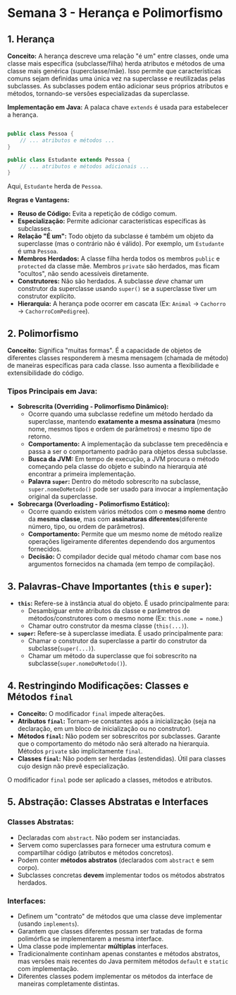 # Semana 3 - Herança e Polimorfismo

## 1. Herança

**Conceito:** A herança descreve uma relação "é um" entre classes, onde uma classe mais específica (subclasse/filha) herda atributos e métodos de uma classe mais genérica (superclasse/mãe). Isso permite que características comuns sejam definidas uma única vez na superclasse e reutilizadas pelas subclasses. As subclasses podem então adicionar seus próprios atributos e métodos, tornando-se versões especializadas da superclasse.

**Implementação em Java:** A palaca chave `extends` é usada para estabelecer a herança.

```java

public class Pessoa {
    // ... atributos e métodos ...
}

public class Estudante extends Pessoa {
    // ... atributos e métodos adicionais ...
}
```

Aqui, `Estudante` herda de `Pessoa`.

**Regras e Vantagens:**

- **Reuso de Código:** Evita a repetição de código comum.
- **Especialização:** Permite adicionar características específicas às subclasses.
- **Relação "É um":** Todo objeto da subclasse é também um objeto da superclasse (mas o contrário não é válido). Por exemplo, um `Estudante` é uma `Pessoa`.
- **Membros Herdados:** A classe filha herda todos os membros `public` e `protected` da classe mãe. Membros `private` são herdados, mas ficam "ocultos", não sendo acessíveis diretamente.
- **Construtores:** Não são herdados. A subclasse *deve* chamar um construtor da superclasse usando `super()` se a superclasse tiver um construtor explícito.
- **Hierarquia:** A herança pode ocorrer em cascata (Ex: `Animal` -> `Cachorro` -> `CachorroComPedigree`).

## 2. Polimorfismo

**Conceito:** Significa "muitas formas". É a capacidade de objetos de diferentes classes responderem à mesma mensagem (chamada de método) de maneiras específicas para cada classe. Isso aumenta a flexibilidade e extensibilidade do código.

### Tipos Principais em Java:

- **Sobrescrita (Overriding - Polimorfismo Dinâmico):**
    - Ocorre quando uma subclasse redefine um método herdado da superclasse, mantendo **exatamente a mesma assinatura** (mesmo nome, mesmos tipos e ordem de parâmetros) e mesmo tipo de retorno.
    - **Comportamento:** A implementação da subclasse tem precedência e passa a ser o comportamento padrão para objetos dessa subclasse.
    - **Busca da JVM:** Em tempo de execução, a JVM procura o método começando pela classe do objeto e subindo na hierarquia até encontrar a primeira implementação.
    - **Palavra `super`:** Dentro do método sobrescrito na subclasse, `super.nomeDoMetodo()` pode ser usado para invocar a implementação original da superclasse.
- **Sobrecarga (Overloading - Polimorfismo Estático):**
    - Ocorre quando existem vários métodos com o **mesmo nome** dentro da **mesma classe**, mas com **assinaturas diferentes**(diferente número, tipo, ou ordem de parâmetros).
    - **Comportamento:** Permite que um mesmo nome de método realize operações ligeiramente diferentes dependendo dos argumentos fornecidos.
    - **Decisão:** O compilador decide qual método chamar com base nos argumentos fornecidos na chamada (em tempo de compilação).

## 3. Palavras-Chave Importantes (`this` e `super`):

- **`this`:** Refere-se à instância atual do objeto. É usado principalmente para:
    - Desambiguar entre atributos da classe e parâmetros de métodos/construtores com o mesmo nome (Ex: `this.nome = nome`.)
    - Chamar outro construtor da mesma classe (`this(...)`).
- **`super`:** Refere-se à superclasse imediata. É usado principalmente para:
    - Chamar o construtor da superclasse a partir do construtor da subclasse(`super(...)`).
    - Chamar um método da superclasse que foi sobrescrito na subclasse(`super.nomeDoMetodo()`).

## 4. Restringindo Modificações: Classes e Métodos `final`

- **Conceito:** O modificador `final` impede alterações.
- **Atributos `final`:** Tornam-se constantes após a inicialização (seja na declaração, em um bloco de inicialização ou no construtor).
- **Métodos  `final`:** Não podem ser sobrescritos por subclasses. Garante que o comportamento do método não será alterado na hierarquia. Métodos `private` são implicitamente `final`.
- **Classes  `final`:** Não podem ser herdadas (estendidas). Útil para classes cujo design não prevê especialização.

O modificador `final` pode ser aplicado a classes, métodos e atributos.

## 5. Abstração: Classes Abstratas e Interfaces

### Classes Abstratas:

- Declaradas com `abstract`. Não podem ser instanciadas.
- Servem como superclasses para fornecer uma estrutura comum e compartilhar código (atributos e métodos concretos).
- Podem conter **métodos abstratos** (declarados com `abstract` e sem corpo).
- Subclasses concretas **devem** implementar todos os métodos abstratos herdados.

### Interfaces:

- Definem um "contrato" de métodos que uma classe deve implementar (usando `implements`).
- Garantem que classes diferentes possam ser tratadas de forma polimórfica se implementarem a mesma interface.
- Uma classe pode implementar **múltiplas** interfaces.
- Tradicionalmente continham apenas constantes e métodos abstratos, mas versões mais recentes do Java permitem métodos `default` e `static` com implementação.
- Diferentes classes podem implementar os métodos da interface de maneiras completamente distintas.